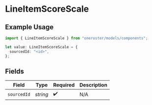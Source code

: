 # LineItemScoreScale

## Example Usage

```typescript
import { LineItemScoreScale } from "oneroster/models/components";

let value: LineItemScoreScale = {
  sourcedId: "<id>",
};
```

## Fields

| Field              | Type               | Required           | Description        |
| ------------------ | ------------------ | ------------------ | ------------------ |
| `sourcedId`        | *string*           | :heavy_check_mark: | N/A                |